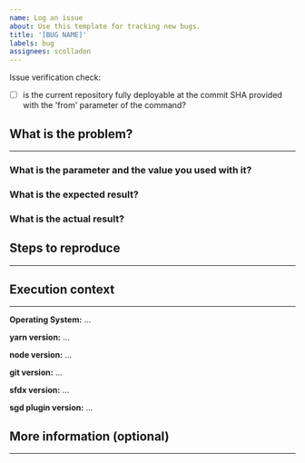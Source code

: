 ```yaml
---
name: Log an issue
about: Use this template for tracking new bugs.
title: '[BUG NAME]'
labels: bug
assignees: scolladon
---
```


Issue verification check:

- [ ] is the current repository fully deployable at the commit SHA provided with the 'from' parameter of the command?

## What is the problem?

---

<!--
  Provide a clear and concise description of what the problem is.
-->

### What is the parameter and the value you used with it?

<!--
  Provide the command and the parameters you used
  Ex: $ sgd -r . -f HEAD^
-->

### What is the expected result?

<!--
  Provide the expected output of the command
  Provide the expected content of the output folder
-->

### What is the actual result?

<!--
  Provide the actual output of the command
  Provide the actual content of the output folder
-->

## Steps to reproduce

---

<!--
  Isolate the issue and create a branch in the playground repository
  to help reproduce the actual result.
  Provide the repository url to access the reproducible state.
  Provide the sgd command to execute to reproduce.
  Ex:
  https://github.com/scolladon/sfdx-git-delta-reproduction-playground
  sgd -d -r . -f HEAD^
  sfdx sgd:source:delta -d -f HEAD^
-->

## Execution context

---

<!--
$ uname -v ; yarn -v ; node -v ; git --version ; sfdx --version ; sfdx plugins
-->

**Operating System:** …

**yarn version:** …

**node version:** …

**git version:** …

**sfdx version:** …

**sgd plugin version:** …

## More information (optional)

---

<!--
  Provide the output of these commands:
  $ git diff --name-status --no-renames <from> <to>
  And for each SharingRule, WorkflowRule and CustomLabel files:
  $ git diff --no-prefix <from> <to> -- <file-path>
-->
